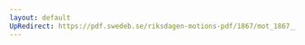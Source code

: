 ```yaml
---
layout: default
UpRedirect: https://pdf.swedeb.se/riksdagen-motions-pdf/1867/mot_1867__ak__00011/mot_1867__ak__00011_001.pdf
---
```

